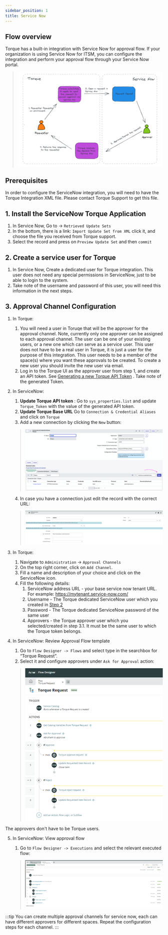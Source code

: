 ```yaml
---
sidebar_position: 1
title: Service Now
---
```


## __Flow overview__

Torque has a built-in integration with Service Now for approval flow. If your organization is using Service Now for ITSM, you can configure the integration and perform your approval flow through your Service Now portal.

> ![Locale Dropdown](/img/service_now_flow.png)

## __Prerequisites__
In order to configure the ServiceNow integration, you will need to have the Torque Integration XML file. Please contact Torque Support to get this file.


## 1. Install the ServiceNow Torque Application

   1. In Service Now, Go to -> `Retrieved Update Sets`
   2. In the bottom, there is a link: `Import Update Set from XML` click it, and choose the file you received from Torque support. 
   3. Select the record and press on `Preview Update Set` and then `commit`

## 2. Create a service user for Torque

   1. In Service Now, Create a dedicated user for Torque integration. This user does not need any special permissions in ServiceNow, just to be able to login to the system.
   2. Take note of the username and password of this user, you will need this information in the next steps.

## 3. Approval Channel Configuration

1. In Torque:

   1. You will need a user in Toruqe that will be the approver for the approval channel. Note, currently only one approver can be assigned to each approval channel. The user can be one of your existing users, or a new one which can serve as a service user. This user does not have to be a real user in Torque, it is just a user for the purpose of this integration. This user needs to be a member of the space(s) where you want these approvals to be created. 
   To create a new user you should invite the new user via email. 
   2. Log in to the Torque UI as the approver user from step 1, and create an API token. See [Generating a new Torque API Token](/rest-api/torque_api_tokens.md) . Take note of the generated Token.

2. In ServiceNow:
   
     1. **Update Torque API token** :  Go to `sys_properties.list` and update `Torque_Token` with the value of the generated API token.
     2. **Update Torque Base URL** Go to `Connection & Credential Aliases` and click on `Torque`
     3. Add a new connection by clicking the `New` button:
     > ![Locale Dropdown](/img/service_now_new.png)
     4. In case you have a connection just edit the record with the correct URL:
     > ![Locale Dropdown](/img/service_now_url.png)

3. In Torque:

     1. Navigate to `Administration` -> `Approval Channels`
     2. On the top right corner, click on `Add Channel`.
     3. Fill a name and description of your choice and click on the ServiceNow icon.
     4. Fill the following details:
        1. ServiceNow address URL - your base service now tenant URL. For example: https://mytenant.service-now.com/
        2. Username - The Torque dedicated ServiceNow user which you created in [Step 2](#2-create-a-service-user-for-torque)
        3. Password - The Torque dedicated ServiceNow password of the same user
        4. Approvers - the Torque approver user which you selected/created in step 3.1. It must be the same user to which the Torque token belongs.


4. In ServiceNow: Review Approval Flow template

   1. Go to `Flow Designer -> Flows` and select type in the searchbox for “Torque Request”.
   2. Select it and configure approvers under `Ask for Approval` action:
   > ![Locale Dropdown](/img/service_now_torque_request.png)

The approvers don't have to be Torque users.

5. In ServiceNow: View approval flow

   1. Go to `Flow Designer -> Executions` and select the relevant executed flow:
   > ![Locale Dropdown](/img/service_now_approval_flow.png)


:::tip
You can create multiple approval channels for service now, each can have different approvers for different spaces.
Repeat the configuration steps for each channel.
:::

